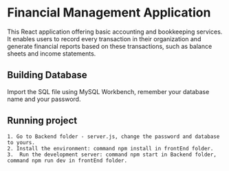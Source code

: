 ﻿# Financial Management Application

This React application offering basic accounting and bookkeeping services. It enables users to record every transaction in their organization and generate financial reports based on these transactions, such as balance sheets and income statements.

## Building Database
Import the SQL file using MySQL Workbench, remember your database name and your password.

## Running project
    1. Go to Backend folder - server.js, change the password and database to yours.
    2. Install the environment: command npm install in frontEnd folder.
    3.  Run the development server: command npm start in Backend folder, command npm run dev in frontEnd folder.
